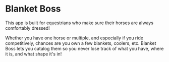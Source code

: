 # Blanket Boss

This app is built for equestrians who make sure their horses are always comfortably dressed!

Whether you have one horse or multiple, and especially if you ride competitively, chances are you own a few blankets, coolers, etc. Blanket Boss lets you catalog them so you never lose track of what you have, where it is, and what shape it's in!
